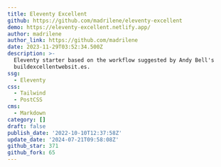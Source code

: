 ```yaml
---
title: Eleventy Excellent
github: https://github.com/madrilene/eleventy-excellent
demo: https://eleventy-excellent.netlify.app/
author: madrilene
author_link: https://github.com/madrilene
date: 2023-11-29T03:52:34.500Z
description: >-
  Eleventy starter based on the workflow suggested by Andy Bell's
  buildexcellentwebsit.es.
ssg:
  - Eleventy
css:
  - Tailwind
  - PostCSS
cms:
  - Markdown
category: []
draft: false
publish_date: '2022-10-10T12:37:58Z'
update_date: '2024-07-21T09:58:08Z'
github_star: 371
github_fork: 65
---
```

